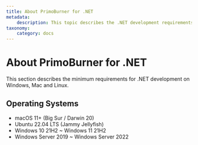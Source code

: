 ```yaml
---
title: About PrimoBurner for .NET
metadata:
    description: This topic describes the .NET development requirements for Windows, Mac and Linux.
taxonomy:
    category: docs
---
```


# About PrimoBurner for .NET

This section describes the minimum requirements for .NET development on Windows, Mac and Linux.

## Operating Systems

* macOS 11+ (Big Sur / Darwin 20)
* Ubuntu 22.04 LTS (Jammy Jellyfish)
* Windows 10 21H2 ~ Windows 11 21H2
* Windows Server 2019 ~ Windows Server 2022
